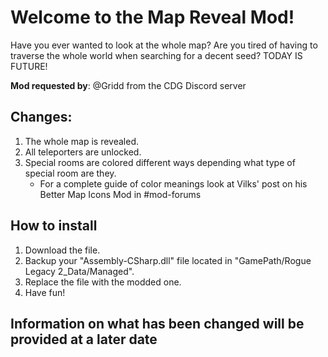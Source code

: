 # Welcome to the Map Reveal Mod!
Have you ever wanted to look at the whole map?
Are you tired of having to traverse the whole world when searching for a decent seed?
TODAY IS FUTURE! 

**Mod requested by**: @Gridd from the CDG Discord server

## Changes:
1. The whole map is revealed.
2. All teleporters are unlocked.
3. Special rooms are colored different ways depending what type of special room are they.
    - For a complete guide of color meanings look at Vilks' post on his Better Map Icons Mod in #mod-forums

## How to install
1. Download the file.
2. Backup your "Assembly-CSharp.dll" file located in "GamePath/Rogue Legacy 2_Data/Managed".
3. Replace the file with the modded one.
4. Have fun!

## Information on what has been changed will be provided at a later date